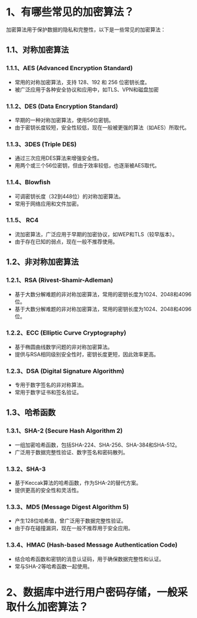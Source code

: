 # 1、有哪些常见的加密算法？

加密算法用于保护数据的隐私和完整性，以下是一些常见的加密算法：

## 1.1、对称加密算法

### 1.1.1、AES (Advanced Encryption Standard)

- 常用的对称加密算法，支持 128、192 和 256 位密钥长度。
- 被广泛应用于各种安全协议和应用中，如TLS、VPN和磁盘加密



### 1.1.2、DES (Data Encryption Standard)

- 早期的一种对称加密算法，使用56位密钥。
- 由于密钥长度较短，安全性较低，现在一般被更强的算法（如AES）所取代。



### 1.1.3、3DES (Triple DES)

- 通过三次应用DES算法来增强安全性。
- 用两个或三个56位密钥，但由于效率较低，也逐渐被AES取代。



### 1.1.4、Blowfish

- 可调密钥长度（32到448位）的对称加密算法。
- 常用于网络应用和文件加密。



### 1.1.5、 RC4

- 流加密算法，广泛应用于早期的加密协议，如WEP和TLS（较早版本）。
- 由于存在已知的弱点，现在一般不推荐使用。



## 1.2、非对称加密算法

### 1.2.1、RSA (Rivest-Shamir-Adleman)

- 基于大数分解难题的非对称加密算法，常用的密钥长度为1024、2048和4096位。
- 基于大数分解难题的非对称加密算法，常用的密钥长度为1024、2048和4096位。



### 1.2.2、ECC (Elliptic Curve Cryptography)

- 基于椭圆曲线数学问题的非对称加密算法。
- 提供与RSA相同级别安全性时，密钥长度更短，因此效率更高。



### 1.2.3、DSA (Digital Signature Algorithm)

- 专用于数字签名的非对称算法。
- 常用于数字证书和签名验证。



## 1.3、哈希函数

### 1.3.1、SHA-2 (Secure Hash Algorithm 2)

- 一组加密哈希函数，包括SHA-224、SHA-256、SHA-384和SHA-512。
- 广泛用于数据完整性验证、数字签名和密码散列。



### 1.3.2、SHA-3

- 基于Keccak算法的哈希函数，作为SHA-2的替代方案。
- 提供更高的安全性和灵活性。



### 1.3.3、MD5 (Message Digest Algorithm 5)

- 产生128位哈希值，曾广泛用于数据完整性验证。
- 由于存在碰撞漏洞，现在一般不推荐用于安全应用。



### 1.3.4、HMAC (Hash-based Message Authentication Code)

- 结合哈希函数和密钥的消息认证码，用于确保数据完整性和认证。
- 常与SHA-2等哈希函数一起使用。



# 2、数据库中进行用户密码存储，一般采取什么加密算法？

